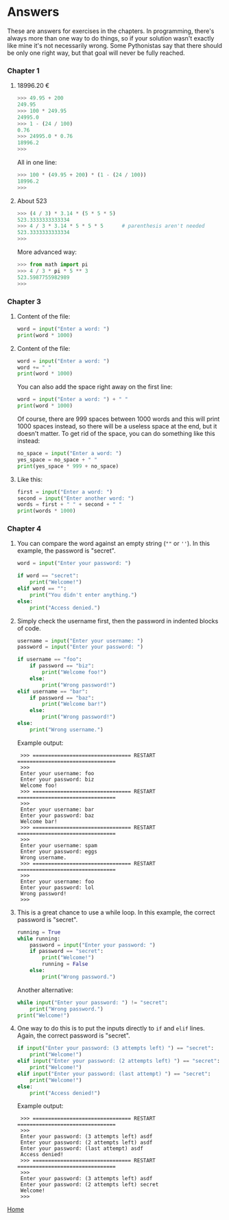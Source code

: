 # Answers

These are answers for exercises in the chapters. In programming, there's always more than one way to do things, so if your solution wasn't exactly like mine it's not necessarily wrong. Some Pythonistas say that there should be only one right way, but that goal will never be fully reached.

### Chapter 1

1. 18996.20 €

    ```py
    >>> 49.95 + 200
    249.95
    >>> 100 * 249.95
    24995.0
    >>> 1 - (24 / 100)
    0.76
    >>> 24995.0 * 0.76
    18996.2
    >>>
    ```

    All in one line:

    ```py
    >>> 100 * (49.95 + 200) * (1 - (24 / 100))
    18996.2
    >>>
    ```

2. About 523

    ```py
    >>> (4 / 3) * 3.14 * (5 * 5 * 5)
    523.3333333333334
    >>> 4 / 3 * 3.14 * 5 * 5 * 5      # parenthesis aren't needed
    523.3333333333334
    >>>
    ```

    More advanced way:

    ```py
    >>> from math import pi
    >>> 4 / 3 * pi * 5 ** 3
    523.5987755982989
    >>>
    ```

### Chapter 3

1. Content of the file:

    ```py
    word = input("Enter a word: ")
    print(word * 1000)
    ```

2. Content of the file:

    ```py
    word = input("Enter a word: ")
    word += " "
    print(word * 1000)
    ```

    You can also add the space right away on the first line:

    ```py
    word = input("Enter a word: ") + " "
    print(word * 1000)
    ```

    Of course, there are 999 spaces between 1000 words and this will print 1000 spaces instead, so there will be a useless space at the end, but it doesn't matter. To get rid of the space, you can do something like this instead:

    ```py
    no_space = input("Enter a word: ")
    yes_space = no_space + " "
    print(yes_space * 999 + no_space)
    ```

3. Like this:

    ```py
    first = input("Enter a word: ")
    second = input("Enter another word: ")
    words = first + " " + second + " "
    print(words * 1000)
    ```

### Chapter 4

1. You can compare the word against an empty string (`""` or `''`). In this example, the password is "secret".

    ```py
    word = input("Enter your password: ")

    if word == "secret":
        print("Welcome!")
    elif word == "":
        print("You didn't enter anything.")
    else:
        print("Access denied.")
    ```

2. Simply check the username first, then the password in indented blocks of code.

    ```py
    username = input("Enter your username: ")
    password = input("Enter your password: ")

    if username == "foo":
        if password == "biz":
            print("Welcome foo!")
        else:
            print("Wrong password!")
    elif username == "bar":
        if password == "baz":
            print("Welcome bar!")
        else:
            print("Wrong password!")
    else:
        print("Wrong username.")
    ```

    Example output:

        >>> ================================ RESTART ================================
        >>>
        Enter your username: foo
        Enter your password: biz
        Welcome foo!
        >>> ================================ RESTART ================================
        >>>
        Enter your username: bar
        Enter your password: baz
        Welcome bar!
        >>> ================================ RESTART ================================
        >>>
        Enter your username: spam
        Enter your password: eggs
        Wrong username.
        >>> ================================ RESTART ================================
        >>>
        Enter your username: foo
        Enter your password: lol
        Wrong password!
        >>>

3. This is a great chance to use a while loop. In this example, the correct password is "secret".

    ```py
    running = True
    while running:
        password = input("Enter your password: ")
        if password == "secret":
            print("Welcome!")
            running = False
        else:
            print("Wrong password.")
    ```

    Another alternative:

    ```py
    while input("Enter your password: ") != "secret":
        print("Wrong password.")
    print("Welcome!")
    ```

4. One way to do this is to put the inputs directly to `if` and `elif` lines. Again, the correct password is "secret".

    ```py
    if input("Enter your password: (3 attempts left) ") == "secret":
        print("Welcome!")
    elif input("Enter your password: (2 attempts left) ") == "secret":
        print("Welcome!")
    elif input("Enter your password: (last attempt) ") == "secret":
        print("Welcome!")
    else:
        print("Access denied!")
    ```

    Example output:

        >>> ================================ RESTART ================================
        >>>
        Enter your password: (3 attempts left) asdf
        Enter your password: (2 attempts left) asdf
        Enter your password: (last attempt) asdf
        Access denied!
        >>> ================================ RESTART ================================
        >>>
        Enter your password: (3 attempts left) asdf
        Enter your password: (2 attempts left) secret
        Welcome!
        >>>

[Home](README.md)
